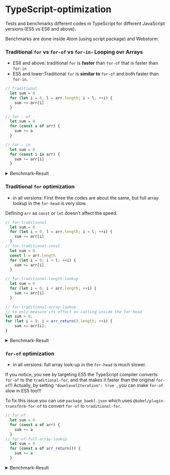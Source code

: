 # TypeScript-optimization
Tests and benchmarks different codes in TypeScript for different JavaScript versions (ES5 vs ES6 and above).

Benchmarks are done inside Atom (using script package) and Webstorm.

### Traditional `for` vs `for-of` vs `for-in`- Looping ovr Arrays

- ES6 and above: traditional `for` is **faster** than `for-of` that is faster than `for-in`
- ES5 and lower:Traditional `for` is **similar to** `for-of` and both faster than `for-in`.

```typescript
// Traditional
  let sum = 0
  for (let i = 0, l = arr.length; i < l; ++i) {
    sum += arr[i]
  }

// for - of
  let sum = 0
  for (const a of arr) {
    sum += a
  }

// for - in
  let sum = 0
  for (const i in arr) {
    sum += arr[i]
  }
```

<details>
<summary>Benchmark-Result</summary>

    ES2020:

    for-traditional x 111,162 ops/sec Â±0.16% (96 runs sampled)
    for-of x 83,331 ops/sec Â±0.15% (96 runs sampled)
    for-in x 2,544 ops/sec Â±0.86% (94 runs sampled)
    Fastest is for-traditional

    ES 6:

    for-traditional x 110,622 ops/sec Â±0.34% (95 runs sampled)
    for-of x 83,102 ops/sec Â±0.16% (94 runs sampled)
    for-in x 2,521 ops/sec Â±1.21% (94 runs sampled)
    Fastest is for-traditional

    ES5:

    for-traditional x 110,584 ops/sec Â±0.56% (95 runs sampled)
    for-of x 110,395 ops/sec Â±0.60% (98 runs sampled)
    for-in x 2,604 ops/sec Â±1.05% (95 runs sampled)
    Fastest is for-traditional,for-of

</details>

### Traditional `for` optimization

- in all versions: First three the codes are about the same, but full array lookup in the `for-head` is very slow.

Defining `arr` as `const` or `let` doesn't affect the speed.

```typescript
// for-traditional
  let sum = 0
  for (let i = 0, l = arr.length; i < l; ++i) {
    sum += arr[i]
  }
// for-traditional-const
  let sum = 0
  const l = arr.length
  for (let i = 0; i < l; ++i) {
    sum += arr[i]
  }

// for-traditional-length-lookup
  let sum = 0
  for (let i = 0; i < arr.length; ++i) {
    sum += arr[i]
  }

// for-traditional-array-lookup
// to only measure its effect on calling inside the for-head
let sum = 0;
for (let i = 0; i < arr_return().length; ++i) {
    sum += arr[i];
}
```

<details>
<summary>Benchmark-Result</summary>

    const arr

    ES2020:

    for-traditional x 111,107 ops/sec Â±0.38% (97 runs sampled)
    for-traditional-const x 111,392 ops/sec Â±0.19% (98 runs sampled)
    for-traditional-lookup x 111,242 ops/sec Â±0.22% (95 runs sampled)
    for-traditional-full-lookup x 1.77 ops/sec ±1.09% (9 runs sampled)
    Fastest is for-traditional,for-traditional-const,for-traditional-length-lookup

    ES 6:

    for-traditional x 111,197 ops/sec Â±0.18% (95 runs sampled)
    for-traditional-const x 111,209 ops/sec Â±0.18% (96 runs sampled)
    for-traditional-lookup x 111,111 ops/sec Â±0.13% (96 runs sampled)
    for-traditional-full-lookup x 1.78 ops/sec ±0.77% (9 runs sampled)
    Fastest is for-traditional,for-traditional-const,for-traditional-length-lookup

    ES5:

    for-traditional x 109,984 ops/sec ±0.67% (95 runs sampled)
    for-traditional-const x 110,267 ops/sec ±0.80% (91 runs sampled)
    for-traditional-length-lookup x 109,373 ops/sec ±0.74% (94 runs sampled)
    for-traditional-full-lookup x 1.68 ops/sec ±3.05% (9 runs sampled)
    Fastest is for-traditional

    let arr:

     ES2020:

    for-traditional x 111,310 ops/sec Â±0.23% (93 runs sampled)
    for-traditional-const x 111,201 ops/sec Â±0.36% (96 runs sampled)
    for-traditional-lookup x 111,430 ops/sec Â±0.20% (99 runs sampled)
    Fastest is for-traditional-length-lookup,for-traditional,for-traditional-const

    ES5:

    for-traditional x 110,594 ops/sec ±0.53% (94 runs sampled)
    for-traditional-const x 111,455 ops/sec ±0.14% (97 runs sampled)
    for-traditional-lookup x 111,463 ops/sec ±0.15% (96 runs sampled)
    Fastest is for-traditional-const,for-traditional-length-lookup

</details>


### `for-of` optimization

- in all versions: full array look-up in the `for-head` is much slower.

If you notice, you see by targeting ES5 the TypeScript compiler converts `for-of` to the `traditional-for`, and that makes it faster than the original `for-of`!! Actually, by setting `"downlevelIteration": true
`, you can make `for-of` slow in ES5 too!!! 

To fix this issue you can use `package_baebl.json` which uses `@babel/plugin-transform-for-of` to convert `for-of` to `traditional-for`.

```typescript
// for-of
  let sum = 0
  for (const a of arr) {
    sum += a
  }
// for-of-full-array-lookup
  let sum = 0
  for (const a of arr_return()) {
    sum += a
  }
```

<details>
<summary>Benchmark-Result</summary>

    ES2020:

    for-of x 83,144 ops/sec ±0.52% (93 runs sampled)
    for-of-full-lookup x 13,930 ops/sec ±0.62% (95 runs sampled)
    Fastest is for-of

    ES 6:

    for-of x 83,036 ops/sec ±0.43% (95 runs sampled)
    for-of-full-lookup x 13,779 ops/sec ±0.90% (96 runs sampled)
    Fastest is for-of

    ES5:

    for-of x 110,799 ops/sec ±0.15% (96 runs sampled)
    for-of-full-lookup x 15,122 ops/sec ±0.74% (95 runs sampled)
    Fastest is for-of

</details>
